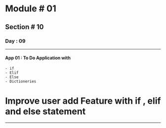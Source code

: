 #  Module # 01
## Section # 10
### Day : 09
*** 
#### App 01 : To Do Application with
    - if
    - Elif
    - Else
    - Dictioneries

# Improve user add Feature with if , elif and else statement
___
